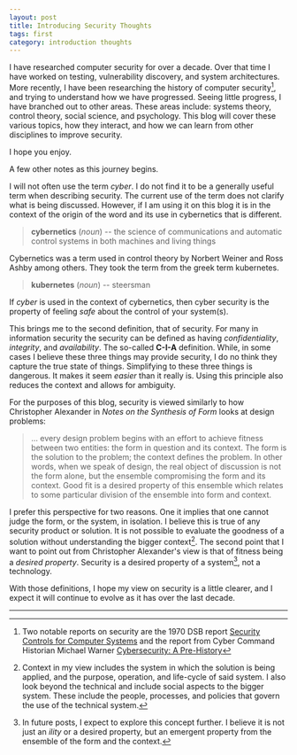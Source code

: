```yaml
---
layout: post
title: Introducing Security Thoughts 
tags: first
category: introduction thoughts
---
```


I have researched computer security for over a decade. Over that time I have worked on testing, vulnerability discovery, and system architectures. More recently, I have been researching the history of computer security[^1], and trying to understand how we have progressed. Seeing little progress, I have branched out to other areas. These areas include: systems theory, control theory, social science, and psychology. This blog will cover these various topics, how they interact, and how we can learn from other disciplines to improve security. 

I hope you enjoy.

A few other notes as this journey begins. 

I will not often use the term _cyber_. I do not find it to be a generally useful term when describing security. The current use of the term does not clarify what is being discussed. However, if I am using it on this blog it is in the context of the origin of the word and its use in cybernetics that is different.

> __cybernetics__ (_noun_) -- the science of communications and automatic control systems in both machines and living things

Cybernetics was a term used in control theory by Norbert Weiner and Ross Ashby among others. They took the term from the greek term kubernetes.

> __kubernetes__ (_noun_) -- steersman

If _cyber_ is used in the context of cybernetics, then cyber security is the property of feeling _safe_ about the control of your system(s).

This brings me to the second definition, that of security. For many in information security the security can be defined as having _confidentiality_, _integrity_, and _availability_. The so-called __C-I-A__ definition. While, in some cases I believe these three things may provide security, I do no think they capture the true state of things. Simplifying to these three things is dangerous. It makes it seem _easier_ than it really is. Using this principle also reduces the context and allows for ambiguity. 

For the purposes of this blog, security is viewed similarly to how Christopher Alexander in _Notes on the Synthesis of Form_ looks at design problems:

> ... every design problem begins with an effort to achieve fitness between two entities: the form in question and its context. The form is the solution to the problem; the context defines the problem. In other words, when we speak of design, the real object of discussion is not the form alone, but the ensemble compromising the form and its context. Good fit is a desired property of this ensemble which relates to some particular division of the ensemble into form and context.

I prefer this perspective for two reasons. One it implies that one cannot judge the form, or the system, in isolation. I believe this is true of any security product or solution. It is not possible to evaluate the goodness of a solution without understanding the bigger context[^2]. The second point that I want to point out from Christopher Alexander's view is that of fitness being a _desired property_. Security is a desired property of a system[^3], not a technology. 

With those definitions, I hope my view on security is a little clearer, and I expect it will continue to evolve as it has over the last decade.

---

[^1]: Two notable reports on security are the 1970 DSB report [Security Controls for Computer Systems](http://www.rand.org/pubs/reports/R609-1/index2.html) and the report from Cyber Command Historian Michael Warner [Cybersecurity: A Pre-History](http://www.tandfonline.com/doi/abs/10.1080/02684527.2012.708530?journalCode=fint20) 

[^2]: Context in my view includes the system in which the solution is being applied, and the purpose, operation, and life-cycle of said system. I also look beyond the technical and include social aspects to the bigger system. These include the people, processes, and policies that govern the use of the technical system. 

[^3]: In future posts, I expect to explore this concept further. I believe it is not just an _ility_ or a desired property, but an emergent property from the ensemble of the form and the context.
